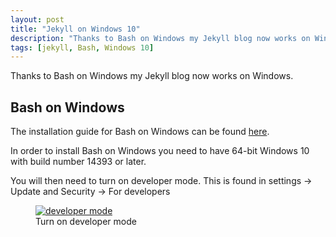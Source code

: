 ```yaml
---
layout: post
title: "Jekyll on Windows 10"
description: "Thanks to Bash on Windows my Jekyll blog now works on Windows"
tags: [jekyll, Bash, Windows 10]
---
```


Thanks to Bash on Windows my Jekyll blog now works on Windows.

## Bash on Windows

The installation guide for Bash on Windows can be found [here](https://msdn.microsoft.com/en-us/commandline/wsl/install_guide).

In order to install Bash on Windows you need to have 64-bit Windows 10 with build number 14393 or later.

You will then need to turn on developer mode. This is found in settings -> Update and Security -> For developers

<figure>
	<a href="{{ site.url }}/images/developer-mode.png"><img src="{{ site.url }}/images/developer-mode.png" alt="developer mode"></a>
	<figcaption>Turn on developer mode</figcaption>
</figure>